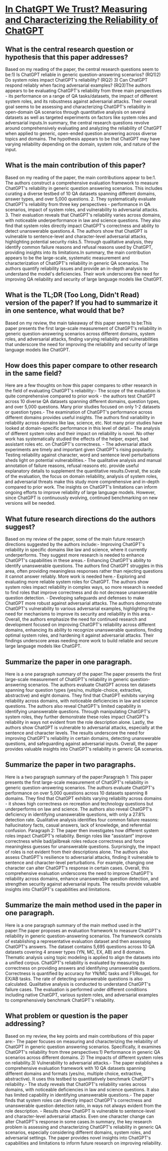 # [In ChatGPT We Trust? Measuring and Characterizing the Reliability of   ChatGPT](https://arxiv.org/abs/2304.08979)

## What is the central research question or hypothesis that this paper addresses?

Based on my reading of the paper, the central research questions seem to be:1) Is ChatGPT reliable in generic question-answering scenarios? (RQ1)2) Do system roles impact ChatGPT's reliability? (RQ2) 3) Can ChatGPT respond reliably when facing adversarial examples? (RQ3)The authors appears to be evaluating ChatGPT's reliability from three main perspectives - its performance on a range of QA tasks/datasets, the impact of different system roles, and its robustness against adversarial attacks. Their overall goal seems to be assessing and characterizing ChatGPT's reliability in open-domain QA scenarios through quantitative analysis on several datasets as well as targeted experiments on factors like system roles and adversarial inputs.In summary, the central research questions revolve around comprehensively evaluating and analyzing the reliability of ChatGPT when applied to generic, open-ended question answering across diverse topics and domains. The hypothesis appears to be that ChatGPT may have varying reliability depending on the domain, system role, and nature of the input.


## What is the main contribution of this paper?

Based on my reading of the paper, the main contributions appear to be:1. The authors construct a comprehensive evaluation framework to measure ChatGPT's reliability in generic question answering scenarios. This includes curating a diverse testbed of 10 QA datasets spanning different domains, answer types, and over 5,000 questions. 2. They systematically evaluate ChatGPT's reliability from three key perspectives - performance in QA scenarios, impact of system roles, and vulnerability to adversarial attacks. 3. Their evaluation reveals that ChatGPT's reliability varies across domains, with noticeable underperformance in law and science questions. They also find that system roles directly impact ChatGPT's correctness and ability to detect unanswerable questions.4. The authors show that ChatGPT is vulnerable to sentence-level and character-level adversarial attacks, highlighting potential security risks.5. Through qualitative analysis, they identify common failure reasons and refusal reasons used by ChatGPT, providing insights into its limitations.In summary, the main contribution appears to be the large-scale, systematic measurement and characterization of ChatGPT's reliability in generic QA scenarios. The authors quantify reliability issues and provide an in-depth analysis to understand the model's deficiencies. Their work underscores the need for improving QA reliability and security of large language models like ChatGPT.


## What is the TL;DR (Too Long, Didn't Read) version of the paper? If you had to summarize it in one sentence, what would that be?

Based on my review, the main takeaway of this paper seems to be:This paper presents the first large-scale measurement of ChatGPT's reliability in generic question-answering scenarios across different domains, system roles, and adversarial attacks, finding varying reliability and vulnerabilities that underscore the need for improving the reliability and security of large language models like ChatGPT.


## How does this paper compare to other research in the same field?

Here are a few thoughts on how this paper compares to other research in the field of evaluating ChatGPT's reliability:- The scope of the evaluation is quite comprehensive compared to prior work - the authors test ChatGPT across 10 diverse QA datasets spanning different domains, question types, and over 5,000 questions. Many prior studies focused on only 1-2 datasets or question types.- The examination of ChatGPT's performance across different domains provides useful insights. The authors find variability in reliability across domains like law, science, etc. Not many prior studies have looked at domain-specific performance in this level of detail.- The analysis of different system roles and their impact on reliability is novel. No other work has systematically studied the effects of the helper, expert, bad assistant roles etc. on ChatGPT's correctness. - The adversarial attack experiments are timely and important given ChatGPT's rising popularity. Testing reliability against character, word and sentence level perturbations sheds light on potential vulnerabilities.- The qualitative analysis and manual annotation of failure reasons, refusal reasons etc. provide useful explanatory details to supplement the quantitative results.Overall, the scale of the evaluation, the focus on domain reliability, analysis of system roles, and adversarial threats make this study more comprehensive and in-depth compared to prior work. The insights on ChatGPT's limitations can inform ongoing efforts to improve reliability of large language models. However, since ChatGPT is continuously evolving, continued benchmarking on new versions will be needed.


## What future research directions do the authors suggest?

Based on my review of the paper, some of the main future research directions suggested by the authors include:- Improving ChatGPT's reliability in specific domains like law and science, where it currently underperforms. They suggest more research is needed to enhance ChatGPT's capabilities in these areas.- Enhancing ChatGPT's ability to identify unanswerable questions. The authors find ChatGPT struggles in this area, often providing meaningless responses rather than rejecting questions it cannot answer reliably. More work is needed here.- Exploring and evaluating more reliable system roles for ChatGPT. The authors show system roles impact reliability in complex ways, so more research is needed to find roles that improve correctness and do not decrease unanswerable question detection.  - Developing safeguards and defenses to make ChatGPT more robust against adversarial attacks. The authors demonstrate ChatGPT's vulnerability to various adversarial examples, highlighting the need for mechanisms to improve its security and reliability in this area.- Overall, the authors emphasize the need for continued research and development focused on improving ChatGPT's reliability across different domains, enhancing its ability to recognize unanswerable questions, finding optimal system roles, and hardening it against adversarial attacks. Their findings underscore areas needing more work to build reliable and secure large language models like ChatGPT.


## Summarize the paper in one paragraph.

Here is a one paragraph summary of the paper:The paper presents the first large-scale measurement of ChatGPT's reliability in generic question-answering scenarios. The authors evaluate ChatGPT across ten datasets spanning four question types (yes/no, multiple-choice, extractive, abstractive) and eight domains. They find that ChatGPT exhibits varying reliability across domains, with noticeable deficiencies in law and science questions. The authors also reveal ChatGPT's limited capability in identifying unanswerable questions. Through manipulating ChatGPT's system roles, they further demonstrate these roles impact ChatGPT's reliability in ways not evident from the role description alone. Lastly, the authors show ChatGPT is vulnerable to adversarial attacks, especially at the sentence and character levels. The results underscore the need for improving ChatGPT's reliability in certain domains, detecting unanswerable questions, and safeguarding against adversarial inputs. Overall, the paper provides valuable insights into ChatGPT's reliability in generic QA scenarios.


## Summarize the paper in two paragraphs.

Here is a two paragraph summary of the paper:Paragraph 1: This paper presents the first large-scale measurement of ChatGPT's reliability in generic question-answering scenarios. The authors evaluate ChatGPT's performance on over 5,000 questions across 10 datasets spanning 8 domains. They find that ChatGPT exhibits varying reliability across domains - it shows high correctness on recreation and technology questions but underperforms on law and science. The authors also reveal ChatGPT's deficiency in identifying unanswerable questions, with only a 27.8% detection rate. Qualitative analysis identifies four common failure reasons: hallucinatory facts, casual answers, lack of knowledge, and referential confusion. Paragraph 2: The paper then investigates how different system roles impact ChatGPT's reliability. Benign roles like "assistant" improve correctness while bad/jailbreak roles reduce correctness and force meaningless guesses for unanswerable questions. Surprisingly, the impact of roles is not evident from their descriptions alone. The authors also assess ChatGPT's resilience to adversarial attacks, finding it vulnerable to sentence and character-level perturbations. For example, changing one character can alter ChatGPT's response in certain cases. Overall, this comprehensive evaluation underscores the need to improve ChatGPT's reliability across domains, enhance unanswerable question detection, and strengthen security against adversarial inputs. The results provide valuable insights into ChatGPT's capabilities and limitations.


## Summarize the main method used in the paper in one paragraph.

Here is a one paragraph summary of the main method used in the paper:The paper proposes an evaluation framework to measure ChatGPT's reliability in generic question-answering scenarios. The framework consists of establishing a representative evaluation dataset and then assessing ChatGPT's answers. The dataset contains 5,695 questions across 10 QA datasets covering 4 answer types (YN, MC, EX, AB) and 8 domains. Thematic analysis using topic modeling is applied to align the datasets into a unified corpus. ChatGPT's reliability is evaluated by measuring its correctness on providing answers and identifying unanswerable questions. Correctness is quantified by accuracy for YN/MC tasks and F1/RougeL for EX/AB tasks. The rate of detecting unanswerable questions is also calculated. Qualitative analysis is conducted to understand ChatGPT's failure cases. The evaluation is performed under different conditions including native ChatGPT, various system roles, and adversarial examples to comprehensively benchmark ChatGPT's reliability.


## What problem or question is the paper addressing?

Based on my review, the key points and main contributions of this paper are:- The paper focuses on measuring and characterizing the reliability of ChatGPT in generic question answering scenarios. Specifically, it examines ChatGPT's reliability from three perspectives:1) Performance in generic QA scenarios across different domains. 2) The impacts of different system roles on reliability.3) Vulnerability to adversarial attacks.- The paper establishes a comprehensive evaluation framework with 10 QA datasets spanning different domains and formats (yes/no, multiple choice, extractive, abstractive). It uses this testbed to quantitatively benchmark ChatGPT's reliability.- The study reveals that ChatGPT's reliability varies across domains, with noticeable deficiencies in law and science questions. It also has limited capability in identifying unanswerable questions.- The paper finds that system roles can directly impact ChatGPT's correctness and unanswerable question detection ratio, in ways not always evident from the role description. - Results show ChatGPT is vulnerable to sentence-level and character-level adversarial attacks. Even one character change can alter ChatGPT's response in some cases.In summary, the key research problem is assessing and characterizing ChatGPT's reliability in generic QA scenarios, especially considering different domains, system roles, and adversarial settings. The paper provides novel insights into ChatGPT's capabilities and limitations to inform future research on improving reliability.
